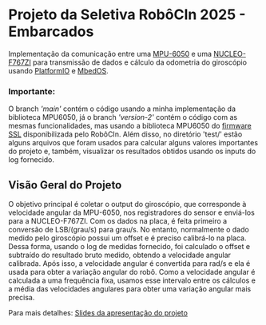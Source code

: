 # Projeto da Seletiva RobôCIn 2025 - Embarcados
Implementação da comunicação entre uma [MPU-6050](https://invensense.tdk.com/wp-content/uploads/2015/02/MPU-6000-Datasheet1.pdf) e uma [NUCLEO-F767ZI](https://www-st-com.translate.goog/en/evaluation-tools/nucleo-f767zi.html?_x_tr_sl=en&_x_tr_tl=pt&_x_tr_hl=pt&_x_tr_pto=tc) para transmissão de dados e cálculo da odometria do giroscópio usando [PlatformIO](https://platformio.org/) e [MbedOS](https://os.mbed.com/).

### Importante:
O branch *'main'* contém o código usando a minha implementação da biblioteca MPU6050, já o branch *'version-2'* contém o código com as mesmas funcionalidades, mas usando a biblioteca MPU6050 do [firmware SSL](https://github.com/robocin/ssl-firmware/tree/main) disponibilizada pelo RobôCIn.
Além disso, no diretório 'test/' estão alguns arquivos que foram usados para calcular alguns valores importantes do projeto e, também, visualizar os resultados obtidos usando os inputs do log fornecido.

## Visão Geral do Projeto
O objetivo principal é coletar o output do giroscópio, que corresponde à velocidade angular da MPU-6050, nos registradores do sensor e enviá-los para a NUCLEO-F767ZI. Com os dados na placa, é feita primeiro a conversão de LSB/(grau/s) para grau/s. No entanto, normalmente o dado medido pelo giroscópio possui um offset e é preciso calibrá-lo na placa. Dessa forma, usando o log de medidas fornecido, foi calculado o offset e subtraído do resultado bruto medido, obtendo a velocidade angular calibrada. Após isso, a velocidade angular é convertida para rad/s e ela é usada para obter a variação angular do robô. Como a velocidade angular é calculada a uma frequência fixa, usamos esse intervalo entre os cálculos e a média das velocidades angulares para obter uma variação angular mais precisa.

Para mais detalhes: [Slides da apresentação do projeto](https://www.canva.com/design/DAGcqC27xzI/j8jTnLOlu57EmrF3MJ6ERQ/view)
